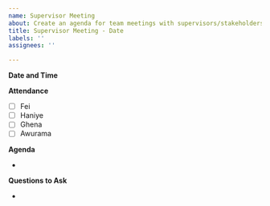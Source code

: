 ```yaml
---
name: Supervisor Meeting
about: Create an agenda for team meetings with supervisors/stakeholders.
title: Supervisor Meeting - Date
labels: ''
assignees: ''

---
```


**Date and Time**

**Attendance**

- [ ] Fei
- [ ] Haniye
- [ ] Ghena
- [ ] Awurama

**Agenda**

- 

**Questions to Ask**

-
